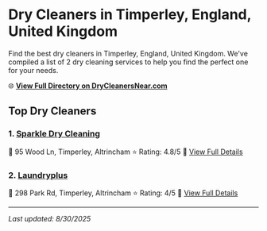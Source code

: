 # Dry Cleaners in Timperley, England, United Kingdom

Find the best dry cleaners in Timperley, England, United Kingdom. We've compiled a list of 2 dry cleaning services to help you find the perfect one for your needs.

🌐 **[View Full Directory on DryCleanersNear.com](https://drycleanersnear.com/city/United%20Kingdom/England/Timperley)**

## Top Dry Cleaners

### 1. [Sparkle Dry Cleaning](https://drycleanersnear.com/dryCleaner/6896abfd86a2a96145ad52a7/sparkle-dry-cleaning)
📍 95 Wood Ln, Timperley, Altrincham
⭐ Rating: 4.8/5
🔗 [View Full Details](https://drycleanersnear.com/dryCleaner/6896abfd86a2a96145ad52a7/sparkle-dry-cleaning)

### 2. [Laundryplus](https://drycleanersnear.com/dryCleaner/6896abdb86a2a96145ad50b5/laundryplus)
📍 298 Park Rd, Timperley, Altrincham
⭐ Rating: 4/5
🔗 [View Full Details](https://drycleanersnear.com/dryCleaner/6896abdb86a2a96145ad50b5/laundryplus)


---

*Last updated: 8/30/2025*
